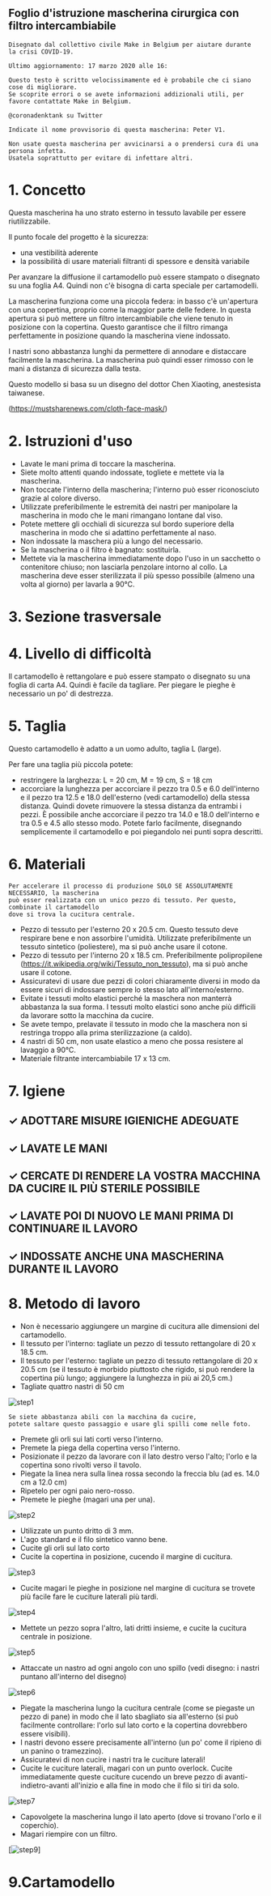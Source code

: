 ## Foglio d'istruzione mascherina cirurgica con filtro intercambiabile

```
Disegnato dal collettivo civile Make in Belgium per aiutare durante
la crisi COVID-19.
```
```
Ultimo aggiornamento: 17 marzo 2020 alle 16:
```
```
Questo testo è scritto velocissimamente ed è probabile che ci siano cose di migliorare.
Se scoprite errori o se avete informazioni addizionali utili, per favore contattate Make in Belgium.
```
```
@coronadenktank su Twitter
```
```
Indicate il nome provvisorio di questa mascherina: Peter V1.
```
```
Non usate questa mascherina per avvicinarsi a o prendersi cura di una persona infetta.
Usatela soprattutto per evitare di infettare altri.
```

# 1. Concetto

Questa mascherina ha uno strato esterno in tessuto lavabile per essere riutilizzabile.

Il punto focale del progetto è la sicurezza:

- una vestibilità aderente
- la possibilità di usare materiali filtranti di spessore e densità variabile

Per avanzare la diffusione il cartamodello può essere stampato o disegnato su una foglia A4.
Quindi non c'è bisogna di carta speciale per cartamodelli.

La mascherina funziona come una piccola federa: in basso c'è un'apertura con una copertina, proprio
come la maggior parte delle federe. In questa apertura si può mettere un filtro intercambiabile
che viene tenuto in posizione con la copertina. Questo garantisce che il filtro rimanga
perfettamente in posizione quando la mascherina viene indossato.

I nastri sono abbastanza lunghi da permettere di annodare e distaccare facilmente la mascherina.
La mascherina può quindi esser rimosso con le mani a distanza di sicurezza dalla testa.

Questo modello si basa su un disegno del dottor Chen Xiaoting, anestesista taiwanese.

(https://mustsharenews.com/cloth-face-mask/)

# 2. Istruzioni d'uso

- Lavate le mani prima di toccare la mascherina.
- Siete molto attenti quando indossate, togliete e mettete via la mascherina.
- Non toccate l'interno della mascherina; l'interno può esser riconosciuto grazie al colore diverso.
- Utilizzate preferibilmente le estremità dei nastri per manipolare la mascherina
  in modo che le mani rimangano lontane dal viso.
- Potete mettere gli occhiali di sicurezza sul bordo superiore della mascherina
  in modo che si adattino perfettamente al naso.
- Non indossate la maschera più a lungo del necessario.
- Se la mascherina o il filtro è bagnato: sostituirla.
- Mettete via la mascherina immediatamente dopo l'uso in un sacchetto o contenitore chiuso;
  non lasciarla penzolare intorno al collo.
  La mascherina deve esser sterilizzata il più spesso possibile (almeno una volta al giorno)
  per lavarla a 90°C.


# 3. Sezione trasversale


# 4. Livello di difficoltà

Il cartamodello è rettangolare e può essere stampato o disegnato su una foglia di carta A4.
Quindi è facile da tagliare. Per piegare le pieghe è necessario un po' di destrezza.


# 5. Taglia

Questo cartamodello è adatto a un uomo adulto, taglia L (large).

Per fare una taglia più piccola potete:
- restringere la larghezza: L = 20 cm, M = 19 cm, S = 18 cm
- accorciare la lunghezza per accorciare il pezzo tra 0.5 e 6.0 dell'interno e il pezzo tra 12.5 e
    18.0 dell'esterno (vedi cartamodello) della stessa distanza. Quindi dovete rimuovere la stessa
    distanza da entrambi i pezzi.
    È possibile anche accorciare il pezzo tra 14.0 e 18.0 dell'interno e tra 0.5 e 4.5 allo stesso modo.
    Potete farlo facilmente, disegnando semplicemente il cartamodello e poi piegandolo nei punti sopra descritti.

# 6. Materiali

```
Per accelerare il processo di produzione SOLO SE ASSOLUTAMENTE NECESSARIO, la mascherina
può esser realizzata con un unico pezzo di tessuto. Per questo, combinate il cartamodello
dove si trova la cucitura centrale.
```
- Pezzo di tessuto per l'esterno 20 x 20.5 cm. Questo tessuto deve respirare bene e non assorbire l'umidità.
  Utilizzate preferibilmente un tessuto sintetico (poliestere), ma si può anche usare il cotone.
- Pezzo di tessuto per l'interno 20 x 18.5 cm. Preferibilmente polipropilene
  (https://it.wikipedia.org/wiki/Tessuto_non_tessuto), ma si può anche usare il cotone.
- Assicuratevi di usare due pezzi di colori chiaramente diversi in modo da essere sicuri
  di indossare sempre lo stesso lato all'interno/esterno.
- Evitate i tessuti molto elastici perché la maschera non manterrà abbastanza la sua forma.
  I tessuti molto elastici sono anche più difficili da lavorare sotto la macchina da cucire.
- Se avete tempo, prelavate il tessuto in modo che la maschera non si restringa troppo
  alla prima sterilizzazione (a caldo).
- 4 nastri di 50 cm, non usate elastico a meno che possa resistere al lavaggio a 90°C.
- Materiale filtrante intercambiabile 17 x 13 cm.

# 7. Igiene

## ✓ ADOTTARE MISURE IGIENICHE ADEGUATE

## ✓ LAVATE LE MANI

## ✓ CERCATE DI RENDERE LA VOSTRA MACCHINA DA CUCIRE IL PIÙ STERILE POSSIBILE

## ✓ LAVATE POI DI NUOVO LE MANI PRIMA DI CONTINUARE IL LAVORO

## ✓ INDOSSATE ANCHE UNA MASCHERINA DURANTE IL LAVORO


# 8. Metodo di lavoro


- Non è necessario aggiungere un margine di cucitura
  alle dimensioni del cartamodello.
- Il tessuto per l'interno: tagliate un pezzo
  di tessuto rettangolare di 20 x 18.5 cm.
- Il tessuto per l'esterno: tagliate un pezzo
  di tessuto rettangolare di 20 x 20.5 cm
  (se il tessuto è morbido piuttosto che rigido,
  si può rendere la copertina più lungo;
  aggiungere la lunghezza in più ai 20,5 cm.)
- Tagliate quattro nastri di 50 cm

![step1](https://github.com/MakeInBelgium/naaiactie/blob/master/images/peter_v1/stap_1.jpg "Step 1")

```
Se siete abbastanza abili con la macchina da cucire,
potete saltare questo passaggio e usare gli spilli come nelle foto.
```
- Premete gli orli sui lati corti verso l'interno.
- Premete la piega della copertina verso l'interno.
- Posizionate il pezzo da lavorare con il lato destro verso l'alto;
  l'orlo e la copertina sono rivolti verso il tavolo.
- Piegate la linea nera sulla linea rossa secondo la freccia blu
  (ad es. 14.0 cm a 12.0 cm)
- Ripetelo per ogni paio nero-rosso.
- Premete le pieghe (magari una per una).

![step2](https://github.com/MakeInBelgium/naaiactie/blob/master/images/peter_v1/stap_2.jpg "Step 2")

- Utilizzate un punto dritto di 3 mm.
- L'ago standard e il filo sintetico vanno bene.
- Cucite gli orli sul lato corto
- Cucite la copertina in posizione,
  cucendo il margine di cucitura.
    
![step3](https://github.com/MakeInBelgium/naaiactie/blob/master/images/peter_v1/stap_3.jpg "Step 3")

- Cucite magari le pieghe in posizione
  nel margine di cucitura se trovete più facile
  fare le cuciture laterali più tardi.

![step4](https://github.com/MakeInBelgium/naaiactie/blob/master/images/peter_v1/stap_4.jpg "Step 4")

- Mettete un pezzo sopra l'altro, lati dritti insieme,
  e cucite la cucitura centrale in posizione.

    
![step5](https://github.com/MakeInBelgium/naaiactie/blob/master/images/peter_v1/stap_5.jpg "Step 5")

- Attaccate un nastro ad ogni angolo con uno spillo
  (vedi disegno: i nastri puntano all'interno del disegno)

![step6](https://github.com/MakeInBelgium/naaiactie/blob/master/images/peter_v1/stap_6.jpg "Step 6")

- Piegate la mascherina lungo la cucitura centrale
  (come se piegaste un pezzo di pane) in modo che
  il lato sbagliato sia all'esterno (si può
  facilmente controllare: l'orlo sul lato corto
  e la copertina dovrebbero essere visibili).
- I nastri devono essere precisamente all'interno
  (un po' come il ripieno di un panino o tramezzino).
- Assicuratevi di non cucire i nastri tra le cuciture laterali!
- Cucite le cuciture laterali, magari con un punto overlock.
  Cucite immediatamente queste cuciture cucendo un breve pezzo
  di avanti-indietro-avanti all'inizio e alla fine in modo che
  il filo si tiri da solo.
    
![step7](https://github.com/MakeInBelgium/naaiactie/blob/master/images/peter_v1/stap_7.jpg "Step 7")
- Capovolgete la mascherina lungo il lato aperto
(dove si trovano l'orlo e il coperchio).
- Magari riempire con un filtro.

[![step9](https://github.com/MakeInBelgium/naaiactie/blob/master/images/peter_v1/stap_9.jpg "Step 9")]


# 9.Cartamodello
